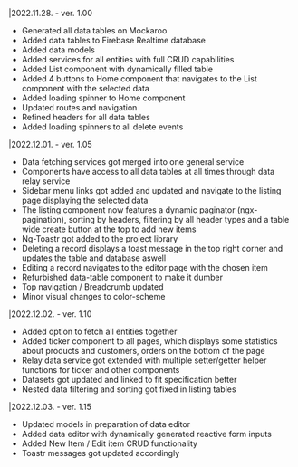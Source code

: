 |2022.11.28. - ver. 1.00

- Generated all data tables on Mockaroo
- Added data tables to Firebase Realtime database
- Added data models
- Added services for all entities with full CRUD capabilities
- Added List component with dynamically filled table
- Added 4 buttons to Home component that navigates to the List component with the selected data
- Added loading spinner to Home component
- Updated routes and navigation
- Refined headers for all data tables
- Added loading spinners to all delete events

|2022.12.01. - ver. 1.05

- Data fetching services got merged into one general service
- Components have access to all data tables at all times through data relay service
- Sidebar menu links got added and updated and navigate to the listing page displaying the selected data
- The listing component now features a dynamic paginator (ngx-pagination), sorting by headers, filtering by all header types and a table wide create button at the top to add new items
- Ng-Toastr got added to the project library
- Deleting a record displays a toast message in the top right corner and updates the table and database aswell
- Editing a record navigates to the editor page with the chosen item
- Refurbished data-table component to make it dumber
- Top navigation / Breadcrumb updated
- Minor visual changes to color-scheme

|2022.12.02. - ver. 1.10

- Added option to fetch all entities together
- Added ticker component to all pages, which displays some statistics about products and customers, orders on the bottom of the page
- Relay data service got extended with multiple setter/getter helper functions for ticker and other components
- Datasets got updated and linked to fit specification better
- Nested data filtering and sorting got fixed in listing tables

|2022.12.03. - ver. 1.15

- Updated models in preparation of data editor
- Added data editor with dynamically generated reactive form inputs
- Added New Item / Edit item CRUD functionality
- Toastr messages got updated accordingly

